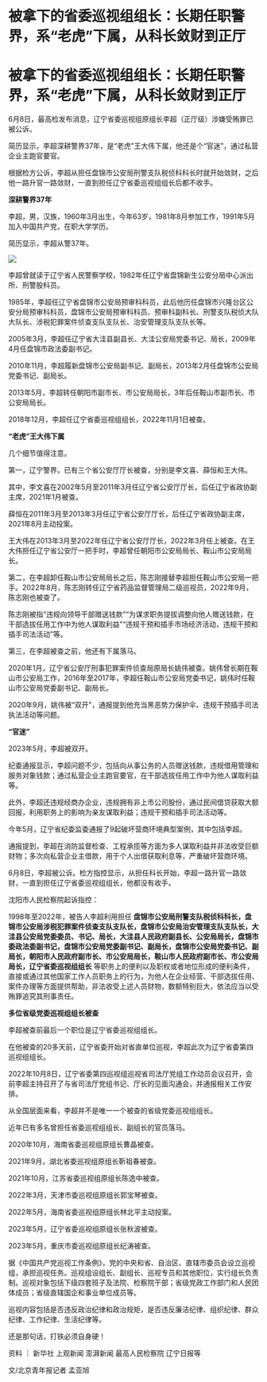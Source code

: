 # 被拿下的省委巡视组组长：长期任职警界，系“老虎”下属，从科长敛财到正厅

# 被拿下的省委巡视组组长：长期任职警界，系“老虎”下属，从科长敛财到正厅

6月8日，最高检发布消息，辽宁省委巡视组原组长李超（正厅级）涉嫌受贿罪已被公诉。

简历显示，李超深耕警界37年，是“老虎”王大伟下属，他还是个“官迷”，通过私营企业主跑官要官。

根据检方公诉，李超从担任盘锦市公安局刑警支队税侦科科长时就开始敛财，之后他一路升官一路敛财，一直到担任辽宁省委巡视组组长后都不收手。

**深耕警界37年**

李超，男，汉族，1960年3月出生，今年63岁，1981年8月参加工作，1991年5月加入中国共产党，在职大学学历。

简历显示，李超从警37年。

![](https://inews.gtimg.com/news_bt/ONONP0oV3onGjaEMPzQS5ahfqrlYSNOOBiBDRftUNPWDgAA/1000)

李超曾就读于辽宁省人民警察学校，1982年任辽宁省盘锦新生公安分局中心派出所、刑警股科员。

1985年，李超任辽宁省盘锦市公安局预审科科员，此后他历任盘锦市兴隆台区公安分局预审科科员，盘锦市公安局预审科科员、预审科副科长、刑警支队税侦大队大队长、涉税犯罪案件侦查支队支队长、治安管理支队支队长等。

2005年3月，李超任辽宁省大洼县副县长、大洼公安局党委书记、局长，2009年4月任盘锦市政法委副书记。

2010年11月，李超履新盘锦市公安局副书记、副局长，2013年2月任盘锦市公安局党委书记、副局长。

2013年5月，李超转任朝阳市副市长、市公安局局长，3年后任鞍山市副市长、市公安局局长。

2018年12月，李超任辽宁省委巡视组组长，2022年11月1日被查。

**“老虎”王大伟下属**

几个细节值得注意。

第一，辽宁警界，已有三个省公安厅厅长被查，分别是李文喜、薛恒和王大伟。

其中，李文喜在2002年5月至2011年3月任辽宁省公安厅厅长，后任辽宁省政协副主席，2021年1月被查。

薛恒在2011年3月至2013年3月任辽宁省公安厅厅长，后任辽宁省政协副主席，2021年8月主动投案。

王大伟在2013年3月至2022年任辽宁省公安厅厅长，2022年3月任上被查。在王大伟担任辽宁省公安厅一把手时，李超曾任朝阳市公安局局长、鞍山市公安局局长。

第二，在李超卸任鞍山市公安局局长之后，陈志刚接替李超担任鞍山市公安局一把手。2022年8月，陈志刚转任辽宁省药品监督管理局二级巡视员，2022年9月，陈志刚也被查了。

陈志刚被指“违规向领导干部赠送钱款”“为谋求职务提拔调整向他人赠送钱款，在干部选拔任用工作中为他人谋取利益”“违规干预和插手市场经济活动，违规干预和插手司法活动”等。

第三，在李超被查之前，他还有下属落马。

2020年1月，辽宁省公安厅刑事犯罪案件侦查局原局长姚伟被查。姚伟曾长期在鞍山市公安局工作，2016年至2017年，李超任鞍山市公安局党委书记，姚伟时任鞍山市公安局党委副书记、副局长。

2020年9月，姚伟被“双开”，通报提到他充当黑恶势力保护伞、违规干预插手司法执法活动等问题。

**“官迷”**

2023年5月，李超被双开。

纪委通报显示，李超问题不少，包括向从事公务的人员赠送钱款，违规借用管理和服务对象钱款；通过私营企业主跑官要官，在干部选拔任用工作中为他人谋取利益等。

此外，李超还违规经商办企业，违规拥有非上市公司股份，通过民间借贷获取大额回报，利用职务上的影响为亲友谋取利益；违规干预和插手司法活动等。

今年5月，辽宁省纪委监委通报了9起破坏营商环境典型案例，其中包括李超。

通报提到，李超在消防监督检查、工程承揽等方面为多人谋取利益并非法收受巨额财物；多次向私营企业主借款，用于个人出借获取利息等，严重破坏营商环境。

6月8日，李超被公诉。检方指控显示，从担任科长开始，李超一路升官一路敛财，一直到担任辽宁省委巡视组组长，他都没有收手。

沈阳市人民检察院起诉指控：

1998年至2022年，被告人李超利用担任
**盘锦市公安局刑警支队税侦科科长，盘锦市公安局涉税犯罪案件侦查支队支队长，盘锦市公安局治安管理支队支队长，大洼县公安局党委委员、书记、局长，大洼县人民政府副县长、公安局局长，盘锦市委政法委副书记，盘锦市公安局党委副书记、副局长，盘锦市公安局党委书记、副局长，朝阳市人民政府副市长、市公安局局长，鞍山市人民政府副市长、市公安局局长，辽宁省委巡视组组长**
等职务上的便利以及职权或者地位形成的便利条件，直接或通过其他国家工作人员职务上的行为，为他人在企业经营、干部选拔任用、案件办理等方面提供帮助，非法收受上述人员财物，数额特别巨大，依法应当以受贿罪追究其刑事责任。

**多位省级党委巡视组组长被查**

李超被查前最后一个职位是辽宁省委巡视组组长。

在他被查的20多天前，辽宁省委开始对省直单位巡视，李超此次为辽宁省委第四巡视组组长。

2022年10月8日，辽宁省委第四巡视组巡视省司法厅党组工作动员会议召开，会前李超主持召开了与省司法厅党组书记、厅长的见面沟通会，并通报相关工作安排。

从全国层面来看，李超并不是唯一一个被查的省级党委巡视组组长。

近年已有多名曾担任省委巡视组组长、副组长的官员落马。

2020年10月，海南省委巡视组原组长曹晶被查。

2021年9月，湖北省委巡视组原组长靳祖春被查。

2021年10月，江苏省委巡视组原组长陈逸中被查。

2022年3月，天津市委巡视组原组长郭宝琴被查。

2022年5月，海南省委巡视组原组长林北平主动投案。

2023年5月，辽宁省委巡视组原组长张秋波被查。

2023年5月，重庆市委巡视组原组长纪涛被查。

据《中国共产党巡视工作条例》，党的中央和省、自治区、直辖市委员会设立巡视组，承担巡视任务。巡视组设组长、副组长、巡视专员和其他职位，实行组长负责制。巡视对象包括下级四套班子及法院、检察院干部；省级党政工作部门和人民团体成员；省级直辖国企和事业单位成员等。

巡视内容包括是否违反政治纪律和政治规矩，是否违反廉洁纪律、组织纪律、群众纪律、工作纪律、生活纪律等。

还是那句话，打铁必须自身硬！

资料 ｜ 新华社 上观新闻 澎湃新闻 最高人民检察院 辽宁日报等

文/北京青年报记者 孟亚旭

